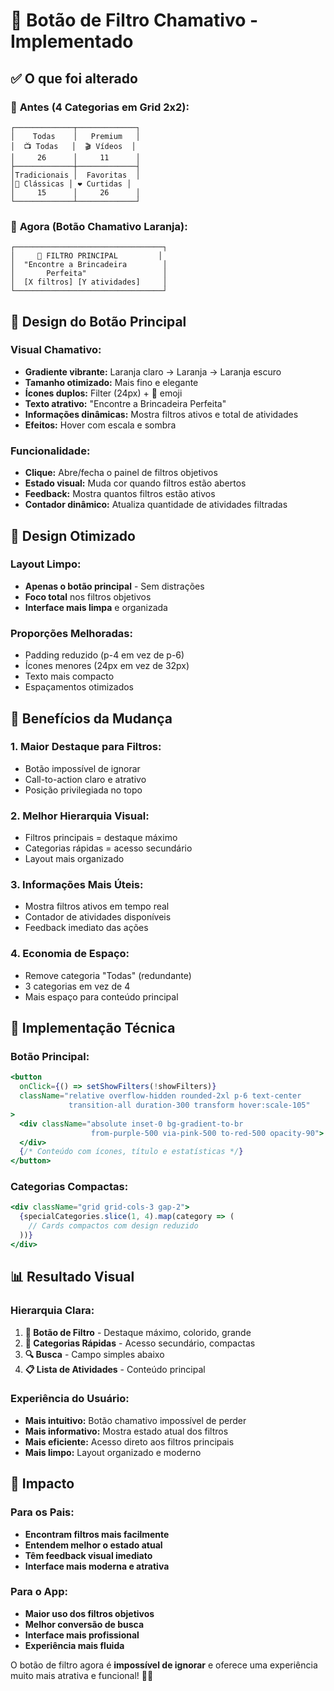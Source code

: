 # 🎯 Botão de Filtro Chamativo - Implementado

## ✅ O que foi alterado

### 🔄 **Antes (4 Categorias em Grid 2x2):**
```
┌─────────────┬─────────────┐
│    Todas    │   Premium   │
│  📺 Todas   │  🎬 Vídeos  │
│     26      │     11      │
├─────────────┼─────────────┤
│Tradicionais │  Favoritas  │
│📸 Clássicas │ ❤️ Curtidas │
│     15      │     26      │
└─────────────┴─────────────┘
```

### 🚀 **Agora (Botão Chamativo Laranja):**
```
┌─────────────────────────────────┐
│     🎯 FILTRO PRINCIPAL         │
│  "Encontre a Brincadeira        │
│       Perfeita"                 │
│  [X filtros] [Y atividades]     │
└─────────────────────────────────┘
```

## 🎨 **Design do Botão Principal**

### **Visual Chamativo:**
- **Gradiente vibrante:** Laranja claro → Laranja → Laranja escuro
- **Tamanho otimizado:** Mais fino e elegante
- **Ícones duplos:** Filter (24px) + 🎯 emoji
- **Texto atrativo:** "Encontre a Brincadeira Perfeita"
- **Informações dinâmicas:** Mostra filtros ativos e total de atividades
- **Efeitos:** Hover com escala e sombra

### **Funcionalidade:**
- **Clique:** Abre/fecha o painel de filtros objetivos
- **Estado visual:** Muda cor quando filtros estão abertos
- **Feedback:** Mostra quantos filtros estão ativos
- **Contador dinâmico:** Atualiza quantidade de atividades filtradas

## 🎨 **Design Otimizado**

### **Layout Limpo:**
- **Apenas o botão principal** - Sem distrações
- **Foco total** nos filtros objetivos
- **Interface mais limpa** e organizada

### **Proporções Melhoradas:**
- Padding reduzido (p-4 em vez de p-6)
- Ícones menores (24px em vez de 32px)
- Texto mais compacto
- Espaçamentos otimizados

## 🎯 **Benefícios da Mudança**

### **1. Maior Destaque para Filtros:**
- Botão impossível de ignorar
- Call-to-action claro e atrativo
- Posição privilegiada no topo

### **2. Melhor Hierarquia Visual:**
- Filtros principais = destaque máximo
- Categorias rápidas = acesso secundário
- Layout mais organizado

### **3. Informações Mais Úteis:**
- Mostra filtros ativos em tempo real
- Contador de atividades disponíveis
- Feedback imediato das ações

### **4. Economia de Espaço:**
- Remove categoria "Todas" (redundante)
- 3 categorias em vez de 4
- Mais espaço para conteúdo principal

## 🔧 **Implementação Técnica**

### **Botão Principal:**
```jsx
<button
  onClick={() => setShowFilters(!showFilters)}
  className="relative overflow-hidden rounded-2xl p-6 text-center 
             transition-all duration-300 transform hover:scale-105"
>
  <div className="absolute inset-0 bg-gradient-to-br 
                  from-purple-500 via-pink-500 to-red-500 opacity-90">
  </div>
  {/* Conteúdo com ícones, título e estatísticas */}
</button>
```

### **Categorias Compactas:**
```jsx
<div className="grid grid-cols-3 gap-2">
  {specialCategories.slice(1, 4).map(category => (
    // Cards compactos com design reduzido
  ))}
</div>
```

## 📊 **Resultado Visual**

### **Hierarquia Clara:**
1. **🎯 Botão de Filtro** - Destaque máximo, colorido, grande
2. **📱 Categorias Rápidas** - Acesso secundário, compactas
3. **🔍 Busca** - Campo simples abaixo
4. **📋 Lista de Atividades** - Conteúdo principal

### **Experiência do Usuário:**
- **Mais intuitivo:** Botão chamativo impossível de perder
- **Mais informativo:** Mostra estado atual dos filtros
- **Mais eficiente:** Acesso direto aos filtros principais
- **Mais limpo:** Layout organizado e moderno

## 🎉 **Impacto**

### **Para os Pais:**
- **Encontram filtros mais facilmente**
- **Entendem melhor o estado atual**
- **Têm feedback visual imediato**
- **Interface mais moderna e atrativa**

### **Para o App:**
- **Maior uso dos filtros objetivos**
- **Melhor conversão de busca**
- **Interface mais profissional**
- **Experiência mais fluida**

O botão de filtro agora é **impossível de ignorar** e oferece uma experiência muito mais atrativa e funcional! 🚀✨
